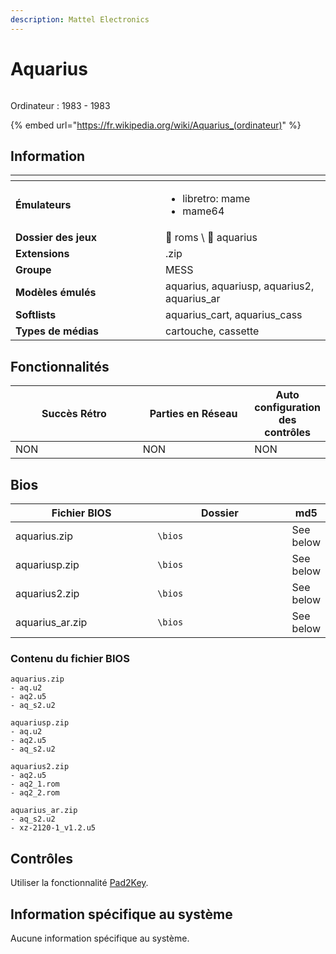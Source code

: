 ```yaml
---
description: Mattel Electronics
---
```


# Aquarius

<figure><img src="https://raw.githubusercontent.com/fabricecaruso/es-theme-carbon/e1e3f326b01db8c8ad706d1dda3b77c1f26e3890/art/logos/aquarius.svg" alt=""><figcaption></figcaption></figure>

Ordinateur : 1983 - 1983

{% embed url="https://fr.wikipedia.org/wiki/Aquarius_(ordinateur)" %}

## Information

<table data-header-hidden><thead><tr><th width="224"></th><th></th></tr></thead><tbody><tr><td><strong>Émulateurs</strong></td><td><ul><li>libretro: mame</li><li>mame64</li></ul></td></tr><tr><td><strong>Dossier des jeux</strong></td><td><span data-gb-custom-inline data-tag="emoji" data-code="1f4c2">📂</span> roms \ <span data-gb-custom-inline data-tag="emoji" data-code="1f4c2">📂</span> aquarius</td></tr><tr><td><strong>Extensions</strong></td><td>.zip</td></tr><tr><td><strong>Groupe</strong></td><td>MESS</td></tr><tr><td><strong>Modèles émulés</strong></td><td>aquarius, aquariusp, aquarius2, aquarius_ar</td></tr><tr><td><strong>Softlists</strong></td><td>aquarius_cart, aquarius_cass</td></tr><tr><td><strong>Types de médias</strong></td><td>cartouche, cassette</td></tr></tbody></table>

## Fonctionnalités

<table><thead><tr><th width="234">Succès Rétro</th><th width="200">Parties en Réseau</th><th>Auto configuration des contrôles</th></tr></thead><tbody><tr><td>NON</td><td>NON</td><td>NON</td></tr></tbody></table>

## Bios

<table><thead><tr><th width="224">Fichier BIOS</th><th width="218">Dossier</th><th>md5</th></tr></thead><tbody><tr><td>aquarius.zip</td><td><code>\bios</code></td><td>See below</td></tr><tr><td>aquariusp.zip</td><td><code>\bios</code></td><td>See below</td></tr><tr><td>aquarius2.zip</td><td><code>\bios</code></td><td>See below</td></tr><tr><td>aquarius_ar.zip</td><td><code>\bios</code></td><td>See below</td></tr></tbody></table>

### Contenu du fichier BIOS

```
aquarius.zip
- aq.u2
- aq2.u5
- aq_s2.u2

aquariusp.zip
- aq.u2
- aq2.u5
- aq_s2.u2

aquarius2.zip
- aq2.u5
- aq2_1.rom
- aq2_2.rom

aquarius_ar.zip
- aq_s2.u2
- xz-2120-1_v1.2.u5
```

## Contrôles

Utiliser la fonctionnalité [Pad2Key](../../../../controleurs/pad2key.md).

## Information spécifique au système

Aucune information spécifique au système.
